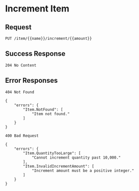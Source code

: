 # Increment Item

## Request

```
PUT /item/{{name}}/increment/{{amount}}
```


## Success Response

```
204 No Content
```


## Error Responses

```
404 Not Found

{
    "errors": {
        "Item.NotFound": [
            "Item not found."
        ]
    }
}
```

```
400 Bad Request

{
    "errors": {
        "Item.QuantityTooLarge": [
            "Cannot increment quantity past 10,000."
        ],
        "Item.InvalidIncrementAmount": [
            "Increment amount must be a positive integer."
        ]
    }
}
```
